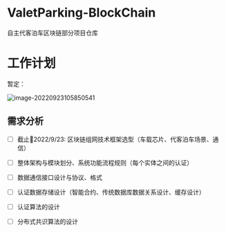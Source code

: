 # ValetParking-BlockChain
自主代客泊车区块链部分项目仓库

# 工作计划

暂定：

![image-20220923105850541](http://xwjpics.gumptlu.work/qinniu_uPic/image-20220923105850541.png)

## 需求分析

- [ ] 截止📅2022/9/23:  区块链组网技术框架选型（车载芯片、代客泊车场景、通信） 
- [ ] 整体架构与模块划分、系统功能流程规则（每个实体之间的认证）
- [ ] 数据通信接口设计与协议、格式
- [ ] 认证数据存储设计（智能合约、传统数据库数据关系设计、缓存设计）
- [ ] 认证算法的设计
- [ ] 分布式共识算法的设计

